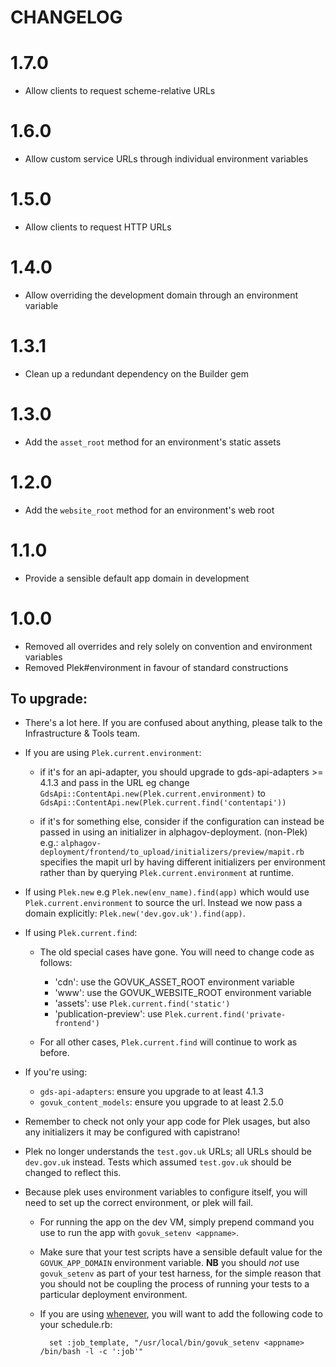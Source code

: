 # CHANGELOG

# 1.7.0

  * Allow clients to request scheme-relative URLs

# 1.6.0

  * Allow custom service URLs through individual environment variables

# 1.5.0

  * Allow clients to request HTTP URLs

# 1.4.0

  * Allow overriding the development domain through an environment variable

# 1.3.1

  * Clean up a redundant dependency on the Builder gem

# 1.3.0

  * Add the `asset_root` method for an environment's static assets

# 1.2.0

  * Add the `website_root` method for an environment's web root

# 1.1.0

  * Provide a sensible default app domain in development

# 1.0.0

  * Removed all overrides and rely solely on convention and environment variables
  * Removed Plek#environment in favour of standard constructions

## To upgrade:

  * There's a lot here. If you are confused about anything, please talk to the Infrastructure & Tools team.

  * If you are using `Plek.current.environment`:

    * if it's for an api-adapter, you should upgrade to gds-api-adapters >= 4.1.3
      and pass in the URL eg change `GdsApi::ContentApi.new(Plek.current.environment)` to
      `GdsApi::ContentApi.new(Plek.current.find('contentapi'))`

    * if it's for something else, consider if the configuration can instead be passed
      in using an initializer in alphagov-deployment. (non-Plek) e.g.:
      `alphagov-deployment/frontend/to_upload/initializers/preview/mapit.rb`
      specifies the mapit url by having different initializers per environment
      rather than by querying `Plek.current.environment` at runtime.

  * If using `Plek.new` e.g `Plek.new(env_name).find(app)` which would use
    `Plek.current.environment` to source the url. Instead we now pass a domain
    explicitly: `Plek.new('dev.gov.uk').find(app)`.

  * If using `Plek.current.find`:
    * The old special cases have gone. You will need to change code as follows:
      * 'cdn': use the GOVUK_ASSET_ROOT environment variable
      * 'www': use the GOVUK_WEBSITE_ROOT environment variable
      * 'assets': use `Plek.current.find('static')`
      * 'publication-preview': use `Plek.current.find('private-frontend')`

    * For all other cases, `Plek.current.find` will continue to work as before.

  * If you're using:
    * `gds-api-adapters`: ensure you upgrade to at least 4.1.3
    * `govuk_content_models`: ensure you upgrade to at least 2.5.0

  * Remember to check not only your app code for Plek usages, but also any
    initializers it may be configured with capistrano!

  * Plek no longer understands the `test.gov.uk` URLs; all URLs should be
    `dev.gov.uk` instead. Tests which assumed `test.gov.uk` should be changed
    to reflect this.

  * Because plek uses environment variables to configure itself, you will need
    to set up the correct environment, or plek will fail.

    * For running the app on the dev VM, simply prepend command you use to run
      the app with `govuk_setenv <appname>`.

    * Make sure that your test scripts have a sensible default value for the
      `GOVUK_APP_DOMAIN` environment variable. **NB** you should *not* use
      `govuk_setenv` as part of your test harness, for the simple reason that
      you should not be coupling the process of running your tests to a
      particular deployment environment.

    * If you are using [whenever](https://github.com/javan/whenever), you will
      want to add the following code to your schedule.rb:

            set :job_template, "/usr/local/bin/govuk_setenv <appname> /bin/bash -l -c ':job'"


